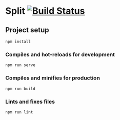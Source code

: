 # Split [![Build Status](https://travis-ci.com/jeanmonod/split.svg?branch=master)](https://travis-ci.com/jeanmonod/split)

## Project setup
```
npm install
```

### Compiles and hot-reloads for development
```
npm run serve
```

### Compiles and minifies for production
```
npm run build
```

### Lints and fixes files
```
npm run lint
```
